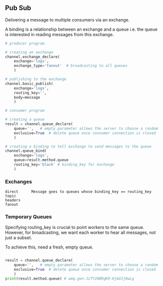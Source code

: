 ## Pub Sub

Delivering a message to multiple consumers via an exchange.

A binding is a relationship between an exchange and a queue i.e. the queue is interested in reading messages from this exchange.

```py
# producer program

# creating an exchange
channel.exchange_declare(
    exchange='logs',
    exchange_type='fanout'  # broadcasting to all queues
    )

# publishing to the exchange
channel.basic_publish(
    exchange='logs',
    routing_key='',
    body=message
    )
```

```py
# consumer program

# creating a queue
result = channel.queue_declare(
    queue='',   # empty parameter allows the server to choose a random queue name
    exclusive=True  # delete queue once consumer connection is closed
    )

# creating a binding to tell exchange to send messages to the queue
channel.queue_bind(
    exchange='logs',
    queue=result.method.queue
    routing_key='black' # binding_key for exchange
    )
```

### Exchanges

```
direct      Message goes to queues whose binding_key == routing_key
topic
headers
fanout
```

### Temporary Queues

Specifying routing_key is crucial to point workers to the same queue. However, for broadcasting, we want each worker to hear all messages, not just a subset.

To achieve this, need a fresh, empty queue.

```py

result = channel.queue_declare(
    queue='',   # empty parameter allows the server to choose a random queue name
    exclusive=True  # delete queue once consumer connection is closed
    )
print(result.method.queue) # amq.gen-JzTY20BRgKO-HjmUJj0wLg
```
